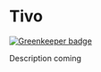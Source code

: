 # Tivo

[![Greenkeeper badge](https://badges.greenkeeper.io/klummy/tivo.svg)](https://greenkeeper.io/)

Description coming
